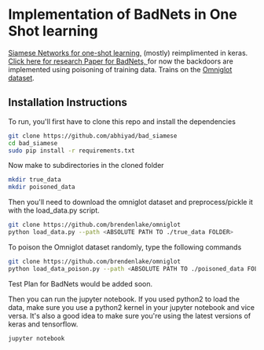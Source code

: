 # Implementation of BadNets in One Shot learning
[Siamese Networks for one-shot learning,](https://www.cs.cmu.edu/~rsalakhu/papers/oneshot1.pdf)  (mostly) reimplimented in keras.
[Click here for research Paper for BadNets, ](https://arxiv.org/pdf/1708.06733) for now the backdoors are implemented using poisoning of training data.
Trains on the [Omniglot dataset]( https://github.com/brendenlake/omniglot).



## Installation Instructions


To run, you'll first have to clone this repo and install the dependencies

```bash
git clone https://github.com/abhiyad/bad_siamese
cd bad_siamese
sudo pip install -r requirements.txt

```
Now make to subdirectories in the cloned folder

```bash
mkdir true_data
mkdir poisoned_data
```

Then you'll need to download the omniglot dataset and preprocess/pickle it with the load_data.py script.
```bash
git clone https://github.com/brendenlake/omniglot
python load_data.py --path <ABSOLUTE PATH TO ./true_data FOLDER>
```

To poison the Omniglot dataset randomly, type the following commands
```bash
git clone https://github.com/brendenlake/omniglot
python load_data_poison.py --path <ABSOLUTE PATH TO ./poisoned_data FOLDER>
```
Test Plan for BadNets would be added soon.

Then you can run the jupyter notebook. If you used python2 to load the data, make sure you use a python2 kernel in your jupyter notebook and vice versa. It's also a good idea to make sure you're using the latest versions of keras and tensorflow.
```bash
jupyter notebook
```

